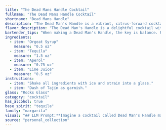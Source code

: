 ```yaml
---
title: "The Dead Mans Handle Cocktail"
fullname: "The Dead Mans Handle Cocktail"
shortname: "Dead Mans Handle"
description: "The Dead Man's Handle is a vibrant, citrus-forward cocktail that falls into the Sour family. Its origins likely stem from the recent cocktail renaissance, drawing inspiration from classic Sours with a modern twist using Orgeat Syrup for added sweetness and complexity. "
flavor_description: "The Dead Man's Handle is a delightful cocktail with a balanced flavor profile. The orgeat syrup provides a sweet and nutty base, complemented by the earthy agave notes of tequila. Aperol adds a vibrant bitterness and citrusy zest, while lime juice rounds out the drink with a refreshing acidity. The result is a harmonious blend of sweet, savory, and tart, making for a truly enjoyable experience. "
bartender_tips: "When making a Dead Man's Handle, the key is balance. Use a good quality Orgeat syrup, not overly sweet. Shake hard with ice to chill and dilute, but don't over-shake – you want a light foam, not a slushy. Adjust lime juice for desired tartness. Garnish with a lime wheel for a classic touch. "
ingredients:
  - item: "Orgeat Syrup"
    measure: "0.5 oz"
  - item: "Tequila"
    measure: "1.5 oz"
  - item: "Aperol"
    measure: "0.75 oz"
  - item: "Lime Juice"
    measure: "0.5 oz"
instructions:
  - item: "Shake all ingredients with ice and strain into a glass."
  - item: "Dash of Tajín as garnish."
glass: "Rocks Glass"
category: "cocktail"
has_alcohol: true
base_spirit: "tequila"
family: "margarita"
visual: "## LLM Prompt:**Imagine a cocktail called Dead Man's Handle made with Orgeat Syrup, Tequila, Aperol, and Lime Juice. Describe its appearance in vivid detail, focusing on the colors, textures, and overall impression it creates.****Consider:*** **Color:** Does the cocktail have a single dominant color, or is it a blend of shades?  Is it vibrant and bright, or muted and mysterious?* **Texture:** Is the drink clear, cloudy, or layered? Does it have a frothy head, or is it smooth and still? * **Presentation:**  What type of glass is the cocktail served in? Is it garnished with anything?  What does the overall presentation suggest about the drink?**Example:**The Dead Man's Handle is a mesmerizing concoction. Its vibrant orange hue, reminiscent of a setting sun, is punctuated by a delicate, frothy head. The texture is light and airy, with a gentle fizz that tickles the nose. Served in a chilled coupe glass, the drink is garnished with a thin slice of lime, its green contrasting beautifully with the orange and adding a touch of citrus freshness. "
source: "personal_collection"
---
```


